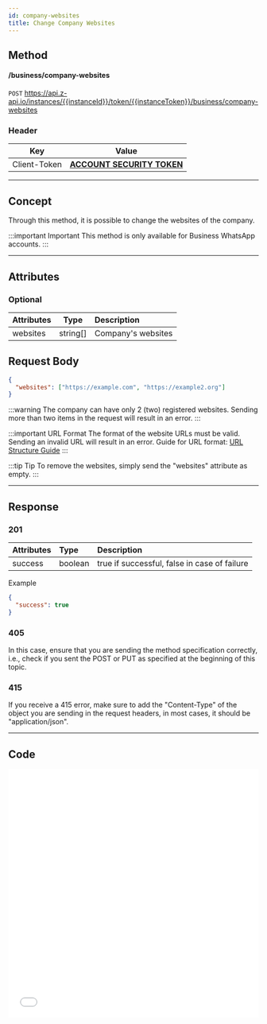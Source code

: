 ```yaml
---
id: company-websites
title: Change Company Websites
---
```


## Method

#### /business/company-websites

`POST` https://api.z-api.io/instances/{{instanceId}}/token/{{instanceToken}}/business/company-websites

### Header

|      Key       |            Value            |
| :------------: |     :-----------------:     |
|  Client-Token  | **[ACCOUNT SECURITY TOKEN](../security/client-token)** |
---

## Concept

Through this method, it is possible to change the websites of the company.

:::important Important
This method is only available for Business WhatsApp accounts.
:::

---

## Attributes

### Optional

| Attributes  |  Type     | Description         |
| :---------- | :-----:   | :------------------- |
| websites    | string[]  | Company's websites  |

## Request Body

```json
{
  "websites": ["https://example.com", "https://example2.org"]
}
```

:::warning
The company can have only 2 (two) registered websites. Sending more than two items in the request will result in an error.
:::

:::important URL Format
The format of the website URLs must be valid. Sending an invalid URL will result in an error. Guide for URL format: [URL Structure Guide](https://developers.google.com/search/docs/crawling-indexing/url-structure)
:::

:::tip Tip
To remove the websites, simply send the "websites" attribute as empty.
:::

---

## Response

### 201

| Attributes | Type    | Description                                  |
| :-------- | :------ | :------------------------------------------- |
| success   | boolean | true if successful, false in case of failure |

Example

```json
{
  "success": true
}
```

### 405

In this case, ensure that you are sending the method specification correctly, i.e., check if you sent the POST or PUT as specified at the beginning of this topic.

### 415

If you receive a 415 error, make sure to add the "Content-Type" of the object you are sending in the request headers, in most cases, it should be "application/json".

---

## Code

<iframe src="//api.apiembed.com/?source=https://raw.githubusercontent.com/Z-API/z-api-docs/main/json-examples/company-websites.json&targets=all" frameborder="0" scrolling="no" width="100%" height="500px" seamless></iframe>
